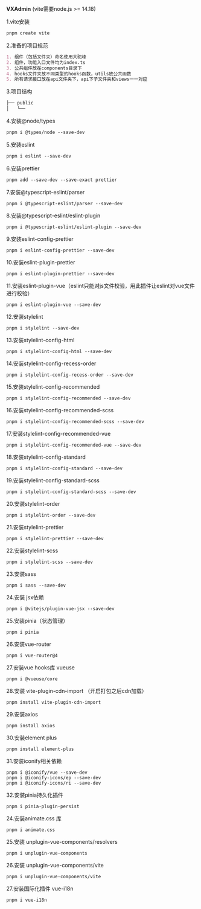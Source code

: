 **VXAdmin** (vite需要node.js >= 14.18)

1.vite安装

```markdown
pnpm create vite
```

2.准备的项目规范

```markdown
1. 组件（包括文件夹）命名使用大驼峰
2. 组件，功能入口文件均为index.ts
3. 公共组件放在components目录下
4. hooks文件夹放不同类型的hooks函数，utils放公共函数
5. 所有请求接口放在api文件夹下，api下子文件夹和views一一对应
```

3.项目结构

```markdown
├── public
│   └──
```

4.安装@node/types

```markdown
pnpm i @types/node --save-dev
```

5.安装eslint

```markdown
pnpm i eslint --save-dev
```

6.安装prettier

```markdown
pnpm add --save-dev --save-exact prettier
```

7.安装@typescript-eslint/parser

```mark
pnpm i @typescript-eslint/parser --save-dev
```

8.安装@typescript-eslint/eslint-plugin

```mark
pnpm i @typescript-eslint/eslint-plugin --save-dev
```

9.安装eslint-config-prettier

```mark
pnpm i eslint-config-prettier --save-dev
```

10.安装eslint-plugin-prettier

```mark
pnpm i eslint-plugin-prettier --save-dev
```

11.安装eslint-plugin-vue（eslint只能对js文件校验，用此插件让eslint对vue文件进行校验）

```mark
pnpm i eslint-plugin-vue --save-dev
```

12.安装stylelint

```mark
pnpm i stylelint --save-dev
```

13.安装stylelint-config-html

```mark
pnpm i stylelint-config-html --save-dev
```

14.安装stylelint-config-recess-order

```mark
pnpm i stylelint-config-recess-order --save-dev
```

15.安装stylelint-config-recommended

```mark
pnpm i stylelint-config-recommended --save-dev
```

16.安装stylelint-config-recommended-scss

```mark
pnpm i stylelint-config-recommended-scss --save-dev
```

17.安装stylelint-config-recommended-vue

```mark
pnpm i stylelint-config-recommended-vue --save-dev
```

18.安装stylelint-config-standard

```mark
pnpm i stylelint-config-standard --save-dev
```

19.安装stylelint-config-standard-scss

```mark
pnpm i stylelint-config-standard-scss --save-dev
```

20.安装stylelint-order

```mark
pnpm i stylelint-order --save-dev
```

21.安装stylelint-prettier

```mark
pnpm i stylelint-prettier --save-dev
```

22.安装stylelint-scss

```mark
pnpm i stylelint-scss --save-dev
```

23.安装sass

```mark
pnpm i sass --save-dev
```

24.安装 jsx依赖

```mark
pnpm i @vitejs/plugin-vue-jsx --save-dev
```

25.安装pinia（状态管理）

```mark
pnpm i pinia
```

26.安装vue-router

```mark
pnpm i vue-router@4
```

27.安装vue hooks库 vueuse

```mark
pnpm i @vueuse/core
```

28.安装 vite-plugin-cdn-import （开启打包之后cdn加载）

```mark
pnpm install vite-plugin-cdn-import
```

29.安装axios

```mark
pnpm install axios
```

30.安装element plus

```mark
pnpm install element-plus
```

31.安装iconify相关依赖

```mark
pnpm i @iconify/vue --save-dev
pnpm i @iconify-icons/ep --save-dev
pnpm i @iconify-icons/ri --save-dev
```

32.安装pinia持久化插件

```mark
pnpm i pinia-plugin-persist
```

24.安装animate.css 库

```mark
pnpm i animate.css
```

25.安装 unplugin-vue-components/resolvers

```mark
pnpm i unplugin-vue-components
```

26.安装 unplugin-vue-components/vite

```mark
pnpm i unplugin-vue-components/vite
```

27.安装国际化插件 vue-i18n

```mark
pnpm i vue-i18n
```

